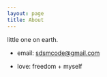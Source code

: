 ```yaml
---
layout: page
title: About
---
```



little one on earth.



- email: sdsmcode@gmail.com

- love:  freedom  + myself
